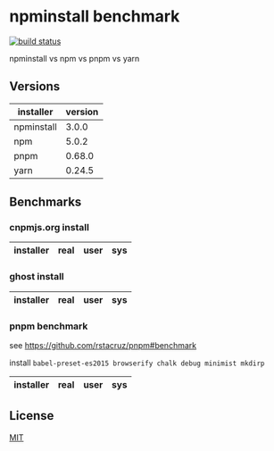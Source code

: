 # npminstall benchmark

[![build status][travis-image]][travis-url]

[travis-image]: https://img.shields.io/travis/cnpm/npminstall-benchmark.svg?style=flat-square
[travis-url]: https://travis-ci.org/cnpm/npminstall-benchmark

npminstall vs npm vs pnpm vs yarn

## Versions

installer | version
--- | ---
npminstall | 3.0.0
npm | 5.0.2
pnpm | 0.68.0
yarn | 0.24.5

## Benchmarks

### cnpmjs.org install

installer | real | user | sys
--- | ---  | ---  | ---


### ghost install

installer | real | user | sys
--- | ---  | ---  | ---


### pnpm benchmark

see https://github.com/rstacruz/pnpm#benchmark

install `babel-preset-es2015 browserify chalk debug minimist mkdirp`

installer | real | user | sys
--- | ---  | ---  | ---

## License

[MIT](LICENSE.txt)
